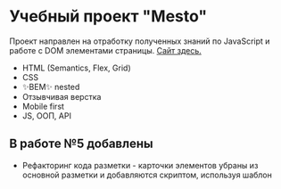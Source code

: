 # Учебный проект "Mesto"


Проект направлен на отработку полученных знаний по JavaScript и работе с DOM элементами страницы. [Сайт здесь.](https://ortiespn.github.io/mesto/)

- HTML (Semantics, Flex, Grid)
- CSS
- ✨BEM✨ nested
- Отзывчивая верстка
- Mobile first
- JS, ООП, API

## В работе №5 добавлены
- Рефакторинг кода разметки - карточки элементов убраны из основной разметки и добавляются скриптом, используя шаблон <template>
- Добавлена возможность добавлять и удалять карточки с изображением, кнопка "лайк" на карточке интерактивна
- Элемент попап для изображения карточки, позволяющий увеличить изображение
- Анимация для открытия и закрытия попап секций

## В работе №6 добавлены
- Универсальная и масштабируемая логика браузерной валидации полей на JS
- Закрытие попапов по клавише 'esc' или по клику вне попапа

## В работе №7 добавлены
- Рефакторинг JS кода, логики создания карточек мест и валидации форм преобразованы с помощью классов в соответствии с методами ООП
- Каждая карточка места создается как отдельный экземпляр  класса Card
- Каждая форма валидируется с помощью методов класса FromValidator

## В работе №8 добавлены
- Рефакторинг JS кода, в соответствии с принципами ООП
- Каждый попап создается как экземпляр соответствующего класса
- Секция с карточками создается с помощью отдельного классы
- Все взаимосвязи между классами - легкие, нет зависимостей

## В работе №9 добавлены
- Обработка запросов к серверу. Исходный массив карточек получен от сервера, все действия (редактирования, добавления, удаления, лайки) сохраняются на сервере
- Для обработки запросов используется отдельный класс Api
- Реализована логика установки и снятия уникального лайка
- Пользователь может удалить только свою карточку
- Попап для изменения аватара пользователя
- Попап подтверждения для удаления карточки

### ЯПрактикум // когорта: grey_66 // Петухов Никита // 2023
